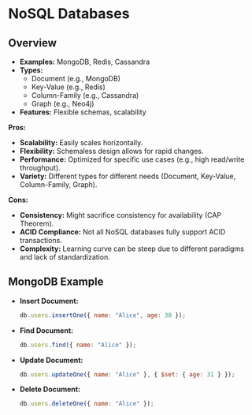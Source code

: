 # NoSQL Databases

## Overview

- **Examples:** MongoDB, Redis, Cassandra
- **Types:**
  - Document (e.g., MongoDB)
  - Key-Value (e.g., Redis)
  - Column-Family (e.g., Cassandra)
  - Graph (e.g., Neo4j)
- **Features:** Flexible schemas, scalability

**Pros:**

- **Scalability:** Easily scales horizontally.
- **Flexibility:** Schemaless design allows for rapid changes.
- **Performance:** Optimized for specific use cases (e.g., high read/write throughput).
- **Variety:** Different types for different needs (Document, Key-Value, Column-Family, Graph).

**Cons:**

- **Consistency:** Might sacrifice consistency for availability (CAP Theorem).
- **ACID Compliance:** Not all NoSQL databases fully support ACID transactions.
- **Complexity:** Learning curve can be steep due to different paradigms and lack of standardization.

## MongoDB Example

- **Insert Document:**
  ```javascript
  db.users.insertOne({ name: "Alice", age: 30 });
  ```
- **Find Document:**
  ```javascript
  db.users.find({ name: "Alice" });
  ```
- **Update Document:**
  ```javascript
  db.users.updateOne({ name: "Alice" }, { $set: { age: 31 } });
  ```
- **Delete Document:**
  ```javascript
  db.users.deleteOne({ name: "Alice" });
  ```
